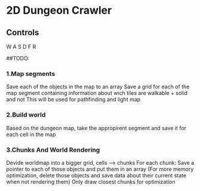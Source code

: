 # 2D Dungeon Crawler

## Controls
W
A
S
D
F
R

##TODO:

### 1.Map segments
Save each of the objects in the map to an array 
Save a grid for each of the map segment containing information about wich tiles are walkable + solid and not
This will be used for pathfinding and light map

### 2.Build world
Based on the dungeon map, take the appropirent segment and save it for each cell in the map


### 3.Chunks And World Rendering
Devide worldmap into a bigger grid, cells --> chunks
For each chunk: Save a pointer to each of those objects and put them in an array (For more memory optimization, delete those objects and save data about their current state when not rendering them)
Only draw closest chunks for optimization